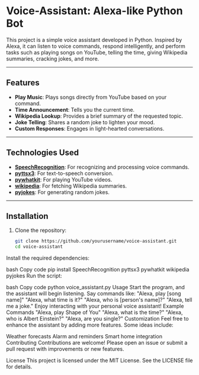 # Voice-Assistant: Alexa-like Python Bot

This project is a simple voice assistant developed in Python. Inspired by Alexa, it can listen to voice commands, respond intelligently, and perform tasks such as playing songs on YouTube, telling the time, giving Wikipedia summaries, cracking jokes, and more.

---

## Features
- **Play Music**: Plays songs directly from YouTube based on your command.
- **Time Announcement**: Tells you the current time.
- **Wikipedia Lookup**: Provides a brief summary of the requested topic.
- **Joke Telling**: Shares a random joke to lighten your mood.
- **Custom Responses**: Engages in light-hearted conversations.

---

## Technologies Used
- **[SpeechRecognition](https://pypi.org/project/SpeechRecognition/)**: For recognizing and processing voice commands.
- **[pyttsx3](https://pypi.org/project/pyttsx3/)**: For text-to-speech conversion.
- **[pywhatkit](https://pypi.org/project/pywhatkit/)**: For playing YouTube videos.
- **[wikipedia](https://pypi.org/project/wikipedia/)**: For fetching Wikipedia summaries.
- **[pyjokes](https://pypi.org/project/pyjokes/)**: For generating random jokes.

---

## Installation
1. Clone the repository:
   ```bash
   git clone https://github.com/yourusername/voice-assistant.git
   cd voice-assistant

Install the required dependencies:

bash
Copy code
pip install SpeechRecognition pyttsx3 pywhatkit wikipedia pyjokes
Run the script:

bash
Copy code
python voice_assistant.py
Usage
Start the program, and the assistant will begin listening.
Say commands like:
"Alexa, play [song name]"
"Alexa, what time is it?"
"Alexa, who is [person's name]?"
"Alexa, tell me a joke."
Enjoy interacting with your personal voice assistant!
Example Commands
"Alexa, play Shape of You"
"Alexa, what is the time?"
"Alexa, who is Albert Einstein?"
"Alexa, are you single?"
Customization
Feel free to enhance the assistant by adding more features. Some ideas include:

Weather forecasts
Alarm and reminders
Smart home integration
Contributing
Contributions are welcome! Please open an issue or submit a pull request with improvements or new features.

License
This project is licensed under the MIT License. See the LICENSE file for details.
